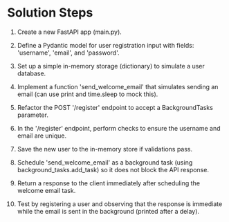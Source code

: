 # Solution Steps

1. Create a new FastAPI app (main.py).

2. Define a Pydantic model for user registration input with fields: 'username', 'email', and 'password'.

3. Set up a simple in-memory storage (dictionary) to simulate a user database.

4. Implement a function 'send_welcome_email' that simulates sending an email (can use print and time.sleep to mock this).

5. Refactor the POST '/register' endpoint to accept a BackgroundTasks parameter.

6. In the '/register' endpoint, perform checks to ensure the username and email are unique.

7. Save the new user to the in-memory store if validations pass.

8. Schedule 'send_welcome_email' as a background task (using background_tasks.add_task) so it does not block the API response.

9. Return a response to the client immediately after scheduling the welcome email task.

10. Test by registering a user and observing that the response is immediate while the email is sent in the background (printed after a delay).


